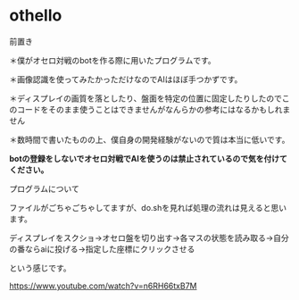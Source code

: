 # othello

前置き

＊僕がオセロ対戦のbotを作る際に用いたプログラムです。

＊画像認識を使ってみたかっただけなのでAIはほぼ手つかずです。

＊ディスプレイの画質を落としたり、盤面を特定の位置に固定したりしたのでこのコードをそのまま使うことはできませんがなんらかの参考にはなるかもしれません

＊数時間で書いたものの上、僕自身の開発経験がないので質は本当に低いです。

**botの登録をしないでオセロ対戦でAIを使うのは禁止されているので気を付けてください。**



プログラムについて

ファイルがごちゃごちゃしてますが、do.shを見れば処理の流れは見えると思います。

ディスプレイをスクショ->オセロ盤を切り出す->各マスの状態を読み取る->自分の番ならaiに投げる->指定した座標にクリックさせる

という感じです。



https://www.youtube.com/watch?v=n6RH66txB7M

